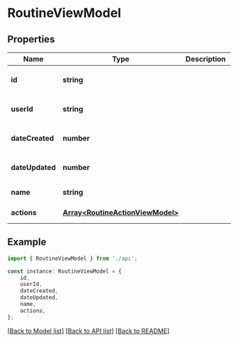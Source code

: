 # RoutineViewModel


## Properties

Name | Type | Description | Notes
------------ | ------------- | ------------- | -------------
**id** | **string** |  | [optional] [default to undefined]
**userId** | **string** |  | [optional] [default to undefined]
**dateCreated** | **number** |  | [optional] [default to undefined]
**dateUpdated** | **number** |  | [optional] [default to undefined]
**name** | **string** |  | [default to undefined]
**actions** | [**Array&lt;RoutineActionViewModel&gt;**](RoutineActionViewModel.md) |  | [default to undefined]

## Example

```typescript
import { RoutineViewModel } from './api';

const instance: RoutineViewModel = {
    id,
    userId,
    dateCreated,
    dateUpdated,
    name,
    actions,
};
```

[[Back to Model list]](../README.md#documentation-for-models) [[Back to API list]](../README.md#documentation-for-api-endpoints) [[Back to README]](../README.md)
